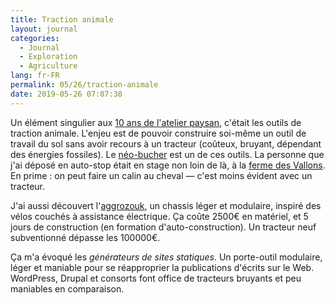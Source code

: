 ```yaml
---
title: Traction animale
layout: journal
categories:
  - Journal
  - Exploration
  - Agriculture
lang: fr-FR
permalink: 05/26/traction-animale
date: 2019-05-26 07:07:38
---
```


Un élément singulier aux [10 ans de l'atelier paysan](/2019/05/26/10ans-atelier-paysan/), c'était les outils de traction animale. L'enjeu est de pouvoir construire soi-même un outil de travail du sol sans avoir recours à un tracteur (coûteux, bruyant, dépendant des énergies fossiles). Le [néo-bucher](https://www.latelierpaysan.org/Neo-Bucher) est un de ces outils. La personne que j'ai déposé en auto-stop était en stage non loin de là, à la [ferme des Vallons](http://hippotese.free.fr/blog/index.php/tag/Nicolas%20Koziel). En prime : on peut faire un calin au cheval — c'est moins évident avec un tracteur.

J'ai aussi découvert l'[aggrozouk](https://www.latelierpaysan.org/Aggrozouk), un chassis léger et modulaire, inspiré des vélos couchés à assistance électrique. Ça coûte 2500€ en matériel, et 5 jours de construction (en formation d'auto-construction). Un tracteur neuf subventionné dépasse les 100000€.

Ça m'a évoqué les _générateurs de sites statiques_. Un porte-outil modulaire, léger et maniable pour se réapproprier la publications d'écrits sur le Web. WordPress, Drupal et consorts font office de tracteurs bruyants et peu maniables en comparaison. 